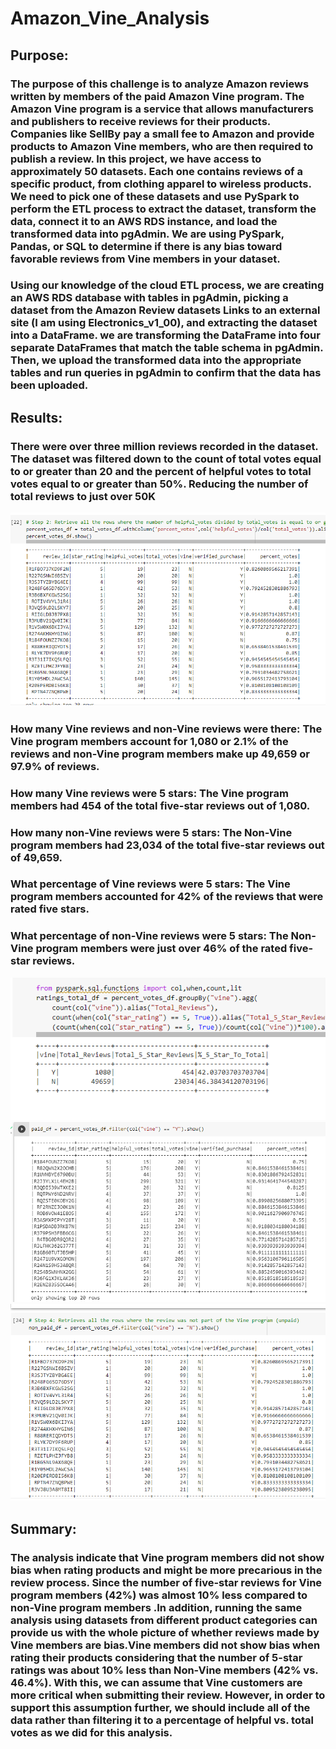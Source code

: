 # Amazon_Vine_Analysis
## Purpose:
### The purpose of this challenge is to analyze Amazon reviews written by members of the paid Amazon Vine program. The Amazon Vine program is a service that allows manufacturers and publishers to receive reviews for their products. Companies like SellBy pay a small fee to Amazon and provide products to Amazon Vine members, who are then required to publish a review. In this project, we have access to approximately 50 datasets. Each one contains reviews of a specific product, from clothing apparel to wireless products. We need to pick one of these datasets and use PySpark to perform the ETL process to extract the dataset, transform the data, connect it to an AWS RDS instance, and load the transformed data into pgAdmin. We are using PySpark, Pandas, or SQL to determine if there is any bias toward favorable reviews from Vine members in your dataset. 
### Using our knowledge of the cloud ETL process, we are creating an AWS RDS database with tables in pgAdmin, picking a dataset from the Amazon Review datasets Links to an external site (I am using Electronics_v1_00), and extracting the dataset into a DataFrame. we are transforming the DataFrame into four separate DataFrames that match the table schema in pgAdmin. Then, we upload the transformed data into the appropriate tables and run queries in pgAdmin to confirm that the data has been uploaded.
## Results:
### There were over three million reviews recorded in the dataset. The dataset was filtered down to the count of total votes equal to or greater than 20 and the percent of helpful votes to total votes equal to or greater than 50%. Reducing the number of total reviews to just over 50K
![Percent_votes_df Image](https://github.com/Rubina-Shrivastava/Amazon_Vine_Analysis/blob/main/Images/Percent_votes.png)
### How many Vine reviews and non-Vine reviews were there: The Vine program members account for 1,080 or 2.1% of the reviews and non-Vine program members make up 49,659 or 97.9% of reviews. 
### How many Vine reviews were 5 stars: The Vine program members had 454 of the total five-star reviews out of 1,080.
### How many non-Vine reviews were 5 stars: The Non-Vine program members had 23,034 of the total five-star reviews out of 49,659.
### What percentage of Vine reviews were 5 stars: The Vine program members accounted for 42% of the reviews that were rated five stars.
### What percentage of non-Vine reviews were 5 stars: The Non-Vine program members were just over 46% of the rated five-star reviews.
![Ratings_total_df Image](https://github.com/Rubina-Shrivastava/Amazon_Vine_Analysis/blob/main/Images/rating_total.png)
![Paid_df Image](https://github.com/Rubina-Shrivastava/Amazon_Vine_Analysis/blob/main/Images/paid_df.png)
![Non_paid_df Image](https://github.com/Rubina-Shrivastava/Amazon_Vine_Analysis/blob/main/Images/non_paid%20df.png)
## Summary: 
### The analysis indicate that Vine program members did not show bias when rating products and might be more precarious in the review process. Since the number of five-star reviews for Vine program members (42%)  was almost 10% less  compared to non-Vine program members .In addition, running the same analysis using datasets from different product categories can provide us with the whole picture of whether reviews made by Vine members are bias.Vine members did not show bias when rating their products considering that the number of 5-star ratings was about 10% less than Non-Vine members (42% vs. 46.4%). With this, we can assume that Vine customers are more critical when submitting their review. However, in order to support this assumption further, we should include all of the data rather than filtering it to a percentage of helpful vs. total votes as we did for this analysis.
